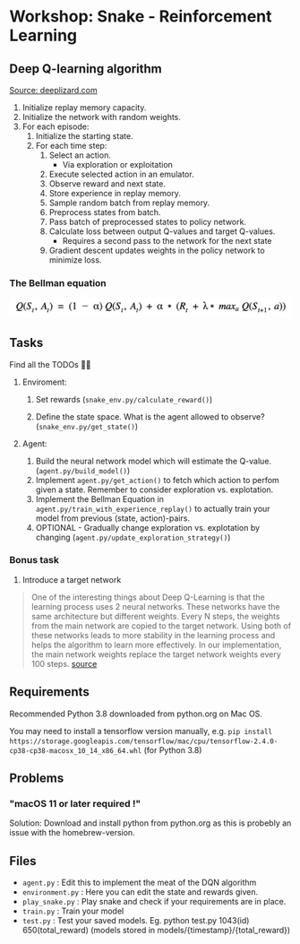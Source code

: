 # Workshop: Snake - Reinforcement Learning

## Deep Q-learning algorithm

[Source: deeplizard.com](https://deeplizard.com/learn/video/xVkPh9E9GfE)

1. Initialize replay memory capacity.
1. Initialize the network with random weights.
1. For each episode:
   1. Initialize the starting state.
   1. For each time step:
      1. Select an action.
         - Via exploration or exploitation
      1. Execute selected action in an emulator.
      1. Observe reward and next state.
      1. Store experience in replay memory.
      1. Sample random batch from replay memory.
      1. Preprocess states from batch.
      1. Pass batch of preprocessed states to policy network.
      1. Calculate loss between output Q-values and target Q-values.
         - Requires a second pass to the network for the next state
      1. Gradient descent updates weights in the policy network to minimize loss.

### The Bellman equation

![The bellman equation](imgs/be.png)

## Tasks

Find all the TODOs 🕵️‍♂️

1. Enviroment:

   1. Set rewards (`snake_env.py/calculate_reward()`)

   1. Define the state space. What is the agent allowed to observe? (`snake_env.py/get_state()`)

1. Agent:

   1. Build the neural network model which will estimate the Q-value. (`agent.py/build_model()`)
   1. Implement `agent.py/get_action()` to fetch which action to perfom given a state. Remember to consider exploration vs. explotation.
   1. Implement the Bellman Equation in `agent.py/train_with_experience_replay()` to actually train your model from previous (state, action)-pairs.
   1. OPTIONAL - Gradually change exploration vs. explotation by changing (`agent.py/update_exploration_strategy()`)

### Bonus task

1. Introduce a target network

> One of the interesting things about Deep Q-Learning is that the learning process uses 2 neural networks. These networks have the same architecture but different weights. Every N steps, the weights from the main network are copied to the target network. Using both of these networks leads to more stability in the learning process and helps the algorithm to learn more effectively. In our implementation, the main network weights replace the target network weights every 100 steps. [source](https://towardsdatascience.com/deep-q-learning-tutorial-mindqn-2a4c855abffc)

## Requirements

Recommended Python 3.8 downloaded from python.org on Mac OS.

You may need to install a tensorflow version manually, e.g. `pip install https://storage.googleapis.com/tensorflow/mac/cpu/tensorflow-2.4.0-cp38-cp38-macosx_10_14_x86_64.whl` (for Python 3.8)

## Problems

### "macOS 11 or later required !"

Solution: Download and install python from python.org as this is probebly an issue with the homebrew-version.

## Files

- `agent.py` : Edit this to implement the meat of the DQN algorithm
- `environment.py` : Here you can edit the state and rewards given.
- `play_snake.py` : Play snake and check if your requirements are in place.
- `train.py` : Train your model
- `test.py` : Test your saved models. Eg. python test.py 1043(id) 650(total_reward) (models stored in models/{timestamp}/{total_reward})
